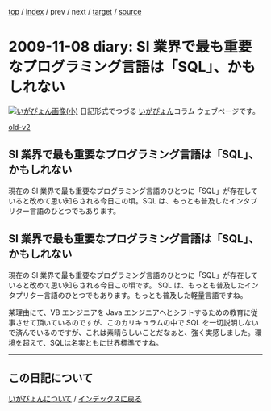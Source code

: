 [top](https://igapyon.github.io/diary/) 
 / [index](https://igapyon.github.io/diary/2009/index.html) 
 / prev 
 / next 
 / [target](https://igapyon.github.io/diary/2009/ig091108.html) 
 / [source](https://github.com/igapyon/diary/blob/gh-pages/2009/ig091108.html.src.md) 

2009-11-08 diary: SI 業界で最も重要なプログラミング言語は「SQL」、かもしれない
=====================================================================================================
[![いがぴょん画像(小)](https://igapyon.github.io/diary/images/iga200306s.jpg "いがぴょん")](https://igapyon.github.io/diary/memo/memoigapyon.html) 日記形式でつづる [いがぴょん](https://igapyon.github.io/diary/memo/memoigapyon.html)コラム ウェブページです。

[old-v2](ig091108-orig.html)

## SI 業界で最も重要なプログラミング言語は「SQL」、かもしれない

現在の SI 業界で最も重要なプログラミング言語のひとつに「SQL」が存在していると改めて思い知らされる今日この頃。SQL は、もっとも普及したインタプリター言語のひとつでもあります。


## SI 業界で最も重要なプログラミング言語は「SQL」、かもしれない

現在の SI 業界で最も重要なプログラミング言語のひとつに「SQL」が存在していると改めて思い知らされる今日この頃です。
SQL は、もっとも普及したインタプリター言語のひとつでもあります。もっとも普及した軽量言語ですね。

某理由にて、VB エンジニアを Java エンジニアへとシフトするための教育に従事させて頂いているのですが、このカリキュラムの中で SQL を一切説明しないで済んでいるのですが、これは素晴らしいことだなぁと、強く実感しました。環境を超えて、SQLは名実ともに世界標準ですね。


----------------------------------------------------------------------------------------------------

## この日記について
[いがぴょんについて](https://igapyon.github.io/diary/memo/memoigapyon.html) / [インデックスに戻る](https://igapyon.github.io/diary/idxall.html)
